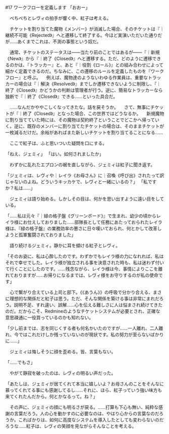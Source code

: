 #17 ワークフローを定義します
「おおー」

　ぺちぺちとレヴィの拍手が響く中、紅子は考える。

　チケットを割り当てた魔物《メンバー》が消滅した場合、そのチケットは『｜継続不可能《Rejected》』へと遷移して終了する。今ほど実演いただいた通りだが……あくまでこれは、不測の事態という奴だ。

　通常、チケットのステータスは――当たり前のことではあるが――『｜新規《New》』から『｜終了《Closed》』へと遷移する。ただ、どのように遷移できるのかは、『トラッカー』と、あと『｜役割《ロール》』との組み合わせによって細かく定義できるのだ。ちなみに、この遷移のルールを定義したものを『ワークフロー』と呼ぶ。
　例えば、魔物達のようないわゆる作業員は、重要なトラッカーの場合は『｜解決《Resolved》』までしか遷移できないように制限し、『｜終了《Closed》』かどうかの判断は管理者が行う。逆に、簡易なトラッカーなら独断で『｜終了《Closed》』できる……といった具合だ。

　……なんだかややこしくなってきたな。話を戻そうか。
　さて、無事にチケットが『｜終了《Closed》』となった場合、この世界ではどうなるか。
　新規魔物に割り当てていた時には、その魔物は契約終了ということでどこかへ帰っていく。逆に、既存のメンバーに割り当てたチケットの場合は、そのままチケットが一枚減るだけだ。余裕があればまた新しいチケットを割り当てることになる……

　ここで紅子は、ふと思いついた疑問を口にする。

「ねえ、ジェミィ」
「はい。如何されましたか」

　わずかに乱れたエプロンの裾を直しながら、ジェミィは紅子に聞き返す。

「ジェミィは、レヴィや｜レイラ《お母さん》に｜召喚《呼び出》されたって訳じゃないのよね。どういうキッカケで、レヴィと一緒にいるの？」
「私ですか？私は……」

　ジェミィは語り始める。しかしその目は、何かを思い出すように遠い目をしている。

「……私は元々『｜緑の格子盤《グリーンボード》』で生まれ、幼少の頃からレイラ様にお仕えしておりました……部隊長として任務にあたっておられたレイラ様は、『緑の格子盤』の業務効率の悪さに日々嘆いておられ、何とかして改革しようと孤軍奮闘されておりました」

　語り続けるジェミィ。静かに耳を傾ける紅子とレヴィ。

「そのお姿に、私は心酔したのです。わずかでもレイラ様の力になれれば、私はそれで幸せでした。レイラ様が独立される事を決意された時も、私は迷わず付いて行くことにしたのです。……残念ながら、レイラ様は今、事情によりここを離れておりますが……お帰りになるまでは、レヴィ様をお守りするのが私の使命です」

　心で繋がり合えている上司と部下。《《あうん》》の呼吸で分かり合える、まさに理想的な関係だと紅子は思う。ただ、そんな関係を築ける事は非常にまれだろう。説明不足、すれ違い、誤解……心を伝える難しさに人は悩まされ続けてきたのだ。だからこそ、Redmineのようなチケットシステムが必要とされ、正確な意思疎通に一役買っているのかも知れない。

「少し前までは、志を同じくする者も何名かいたのですが……一人離れ、二人離れ、今ではこれだけしか残っていないのが現状です。私の努力が至らないばかりに……」

　ジェミィは悔しそうに顔を歪める。皆、言葉もない。

「……でもさ」

　やがて静寂を破ったのは、レヴィの明るい声だった。

「あたしは、ジェミィが居てくれて本当に嬉しいよ？お母さんのことをそんなに慕ってくれてる事にも感謝してるし……それに、ほら、紅子っていう強い味方も来てくれたんだから。何とかなるって。ね？」

　その声に、ジェミィの顔にも明るさが戻る。……打算も下心も無い、純粋な感謝の言葉だろう。人の心を動かすのに必要なのは、やはり心からの言葉なのだろうか。こればかりは、如何に高度なシステムを導入したとしても変わらないのだろうな……紅子は、レヴィの笑顔を見ながらそんなことを考える。